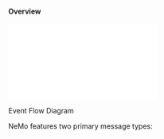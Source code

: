 #### Overview

![](/Users/mplagge/Documents/NeMo_Presentation/rvp/diagrams/NeMoFlowDiagram.pdf)

Event Flow Diagram

NeMo features two primary message types:


